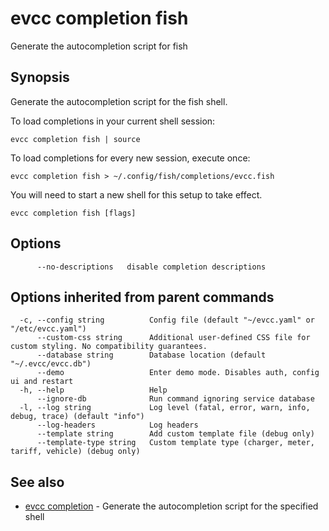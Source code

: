 # evcc completion fish

Generate the autocompletion script for fish

## Synopsis

Generate the autocompletion script for the fish shell.

To load completions in your current shell session:

```
evcc completion fish | source
```

To load completions for every new session, execute once:

```
evcc completion fish > ~/.config/fish/completions/evcc.fish
```

You will need to start a new shell for this setup to take effect.


```
evcc completion fish [flags]
```

## Options

```
      --no-descriptions   disable completion descriptions
```

## Options inherited from parent commands

```
  -c, --config string          Config file (default "~/evcc.yaml" or "/etc/evcc.yaml")
      --custom-css string      Additional user-defined CSS file for custom styling. No compatibility guarantees.
      --database string        Database location (default "~/.evcc/evcc.db")
      --demo                   Enter demo mode. Disables auth, config ui and restart
  -h, --help                   Help
      --ignore-db              Run command ignoring service database
  -l, --log string             Log level (fatal, error, warn, info, debug, trace) (default "info")
      --log-headers            Log headers
      --template string        Add custom template file (debug only)
      --template-type string   Custom template type (charger, meter, tariff, vehicle) (debug only)
```

## See also

* [evcc completion](evcc_completion.md)	 - Generate the autocompletion script for the specified shell


